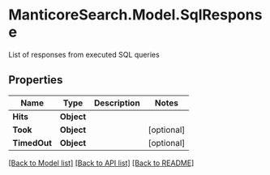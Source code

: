 # ManticoreSearch.Model.SqlResponse
List of responses from executed SQL queries

## Properties

Name | Type | Description | Notes
------------ | ------------- | ------------- | -------------
**Hits** | **Object** |  | 
**Took** | **Object** |  | [optional] 
**TimedOut** | **Object** |  | [optional] 

[[Back to Model list]](../README.md#documentation-for-models) [[Back to API list]](../README.md#documentation-for-api-endpoints) [[Back to README]](../README.md)

